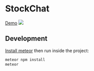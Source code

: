 # StockChat
[Demo](https://peaceful-meadow-78176.herokuapp.com/)
![](http://g.recordit.co/MkNtWgUV1C.gif)

## Development
[Install meteor](https://www.meteor.com/install) then run inside the project:

```bash
meteor npm install
meteor
```